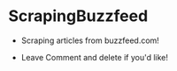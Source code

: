 # ScrapingBuzzfeed

* Scraping articles from buzzfeed.com!

* Leave Comment and delete if you'd like!